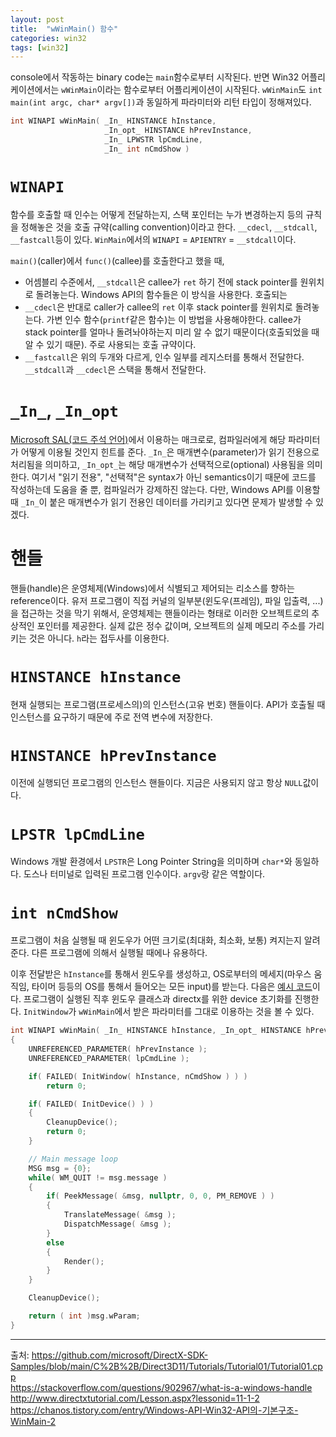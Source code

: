 ```yaml
---
layout: post
title:  "wWinMain() 함수"
categories: win32
tags: [win32]
---
```

console에서 작동하는 binary code는 `main`함수로부터 시작된다. 반면 Win32 어플리케이션에서는 `wWinMain`이라는 함수로부터 어플리케이션이 시작된다.
`wWinMain`도 `int main(int argc, char* argv[])`과 동일하게 파라미터와 리턴 타입이 정해져있다.

```cpp
int WINAPI wWinMain( _In_ HINSTANCE hInstance,
                     _In_opt_ HINSTANCE hPrevInstance,
                     _In_ LPWSTR lpCmdLine,
                     _In_ int nCmdShow )
```
# `WINAPI`
함수를 호출할 때 인수는 어떻게 전달하는지, 스택 포인터는 누가 변경하는지 등의 규칙을 정해놓은 것을 호출 규약(calling convention)이라고 한다.
`__cdecl`, `__stdcall`, `__fastcall`등이 있다. `WinMain`에서의 `WINAPI` = `APIENTRY` = `__stdcall`이다.

`main()`(caller)에서 `func()`(callee)를 호출한다고 했을 때,
- 어셈블리 수준에서, `__stdcall`은 callee가 `ret` 하기 전에 stack pointer를 원위치로 돌려놓는다. Windows API의 함수들은 이 방식을 사용한다. 호출되는
- `__cdecl`은 반대로 caller가 callee의 `ret` 이후 stack pointer를 원위치로 돌려놓는다. 가변 인수 함수(`printf`같은 함수)는 이 방법을 사용해야한다. callee가 stack pointer를 얼마나 돌려놔야하는지 미리 알 수 없기 때문이다(호출되었을 때 알 수 있기 때문). 주로 사용되는 호출 규약이다.
- `__fastcall`은 위의 두개와 다르게, 인수 일부를 레지스터를 통해서 전달한다. `__stdcall`과 `__cdecl`은 스택을 통해서 전달한다.

# `_In_`, `_In_opt`
[Microsoft SAL(코드 주석 언어)](https://learn.microsoft.com/ko-kr/cpp/code-quality/understanding-sal?view=msvc-170)에서 이용하는 매크로로, 컴파일러에게 해당 파라미터가 어떻게 이용될 것인지 힌트를 준다. `_In_`은 매개변수(parameter)가 읽기 전용으로 처리됨을 의미하고, `_In_opt_`는 해당 매개변수가 선택적으로(optional) 사용됨을 의미한다. 여기서 "읽기 전용", "선택적"은 syntax가 아닌 semantics이기 때문에 코드를 작성하는데 도움을 줄 뿐, 컴파일러가 강제하진 않는다. 다만, Windows API를 이용할 때 `_In_`이 붙은 매개변수가 읽기 전용인 데이터를 가리키고 있다면 문제가 발생할 수 있겠다.

# 핸들
핸들(handle)은 운영체제(Windows)에서 식별되고 제어되는 리소스를 향하는 reference이다. 유저 프로그램이 직접 커널의 일부분(윈도우(프레임), 파일 입출력, ...)을 접근하는 것을 막기 위해서, 운영체제는 핸들이라는 형태로 이러한 오브젝트로의 추상적인 포인터를 제공한다. 실제 값은 정수 값이며, 오브젝트의 실제 메모리 주소를 가리키는 것은 아니다. `h`라는 접두사를 이용한다.

# `HINSTANCE hInstance`
현재 실행되는 프로그램(프로세스의)의 인스턴스(고유 번호) 핸들이다. API가 호출될 때 인스턴스를 요구하기 때문에 주로 전역 변수에 저장한다.

# `HINSTANCE hPrevInstance`
이전에 실행되던 프로그램의 인스턴스 핸들이다. 지금은 사용되지 않고 항상 `NULL`값이다.

# `LPSTR lpCmdLine`
Windows 개발 환경에서 `LPSTR`은 Long Pointer String을 의미하며 `char*`와 동일하다. 도스나 터미널로 입력된 프로그램 인수이다. `argv`랑 같은 역할이다. 

# `int nCmdShow`
프로그램이 처음 실행될 때 윈도우가 어떤 크기로(최대화, 최소화, 보통) 켜지는지 알려준다. 다른 프로그램에 의해서 실행될 때에나 유용하다.

이후 전달받은 `hInstance`를 통해서 윈도우를 생성하고, OS로부터의 메세지(마우스 움직임, 타이머 등등의 OS를 통해서 들어오는 모든 input)를 받는다. 다음은 [예시 코드](https://github.com/microsoft/DirectX-SDK-Samples/blob/main/C%2B%2B/Direct3D11/Tutorials/Tutorial01/Tutorial01.cpp)이다. 프로그램이 실행된 직후 윈도우 클래스과 directx를 위한 device 초기화를 진행한다. `InitWindow`가 `wWinMain`에서 받은 파라미터를 그대로 이용하는 것을 볼 수 있다.

```cpp
int WINAPI wWinMain( _In_ HINSTANCE hInstance, _In_opt_ HINSTANCE hPrevInstance, _In_ LPWSTR lpCmdLine, _In_ int nCmdShow )
{
    UNREFERENCED_PARAMETER( hPrevInstance );
    UNREFERENCED_PARAMETER( lpCmdLine );

    if( FAILED( InitWindow( hInstance, nCmdShow ) ) )
        return 0;

    if( FAILED( InitDevice() ) )
    {
        CleanupDevice();
        return 0;
    }

    // Main message loop
    MSG msg = {0};
    while( WM_QUIT != msg.message )
    {
        if( PeekMessage( &msg, nullptr, 0, 0, PM_REMOVE ) )
        {
            TranslateMessage( &msg );
            DispatchMessage( &msg );
        }
        else
        {
            Render();
        }
    }

    CleanupDevice();

    return ( int )msg.wParam;
}
```

---
출처:
<https://github.com/microsoft/DirectX-SDK-Samples/blob/main/C%2B%2B/Direct3D11/Tutorials/Tutorial01/Tutorial01.cpp>  
<https://stackoverflow.com/questions/902967/what-is-a-windows-handle>  
<http://www.directxtutorial.com/Lesson.aspx?lessonid=11-1-2>  
<https://chanos.tistory.com/entry/Windows-API-Win32-API의-기본구조-WinMain-2>  